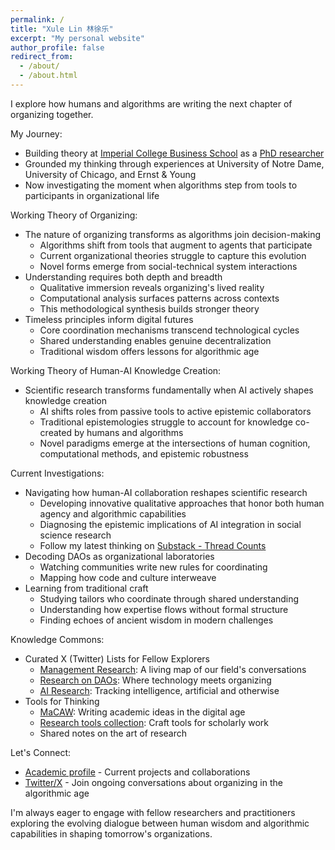 ```yaml
---
permalink: /
title: "Xule Lin 林徐乐"
excerpt: "My personal website"
author_profile: false
redirect_from:
  - /about/
  - /about.html
---
```


I explore how humans and algorithms are writing the next chapter of organizing together.

My Journey:
* Building theory at [Imperial College Business School](https://www.imperial.ac.uk/business-school/faculty-research/academic-areas/management-entrepreneurship/) as a [PhD researcher](https://www.imperial.ac.uk/people/xule.lin)
* Grounded my thinking through experiences at University of Notre Dame, University of Chicago, and Ernst & Young
* Now investigating the moment when algorithms step from tools to participants in organizational life

Working Theory of Organizing:
* The nature of organizing transforms as algorithms join decision-making
    * Algorithms shift from tools that augment to agents that participate
    * Current organizational theories struggle to capture this evolution
    * Novel forms emerge from social-technical system interactions
* Understanding requires both depth and breadth
    * Qualitative immersion reveals organizing's lived reality
    * Computational analysis surfaces patterns across contexts
    * This methodological synthesis builds stronger theory
* Timeless principles inform digital futures
    * Core coordination mechanisms transcend technological cycles
    * Shared understanding enables genuine decentralization
    * Traditional wisdom offers lessons for algorithmic age

Working Theory of Human-AI Knowledge Creation:
* Scientific research transforms fundamentally when AI actively shapes knowledge creation
    * AI shifts roles from passive tools to active epistemic collaborators
    * Traditional epistemologies struggle to account for knowledge co-created by humans and algorithms
    * Novel paradigms emerge at the intersections of human cognition, computational methods, and epistemic robustness

Current Investigations:
* Navigating how human-AI collaboration reshapes scientific research
    * Developing innovative qualitative approaches that honor both human agency and algorithmic capabilities
    * Diagnosing the epistemic implications of AI integration in social science research
    * Follow my latest thinking on [Substack - Thread Counts](https://threadcounts.substack.com/)
* Decoding DAOs as organizational laboratories
    * Watching communities write new rules for coordinating
    * Mapping how code and culture interweave
* Learning from traditional craft
    * Studying tailors who coordinate through shared understanding
    * Understanding how expertise flows without formal structure
    * Finding echoes of ancient wisdom in modern challenges

Knowledge Commons:
* Curated X (Twitter) Lists for Fellow Explorers
    * [Management Research](https://twitter.com/i/lists/1186983495517773825): A living map of our field's conversations
    * [Research on DAOs](https://twitter.com/i/lists/1176535611269898240): Where technology meets organizing
    * [AI Research](https://twitter.com/i/lists/1761815451116413191): Tracking intelligence, artificial and otherwise
* Tools for Thinking
    * [MaCAW](https://linxule.com/posts/2023/10/macaw/): Writing academic ideas in the digital age
    * [Research tools collection](https://github.com/linxule/themes): Craft tools for scholarly work
    * Shared notes on the art of research

Let's Connect:
* [Academic profile](https://www.imperial.ac.uk/people/xule.lin) - Current projects and collaborations
* [Twitter/X](https://twitter.com/linxule) - Join ongoing conversations about organizing in the algorithmic age

I'm always eager to engage with fellow researchers and practitioners exploring the evolving dialogue between human wisdom and algorithmic capabilities in shaping tomorrow's organizations.